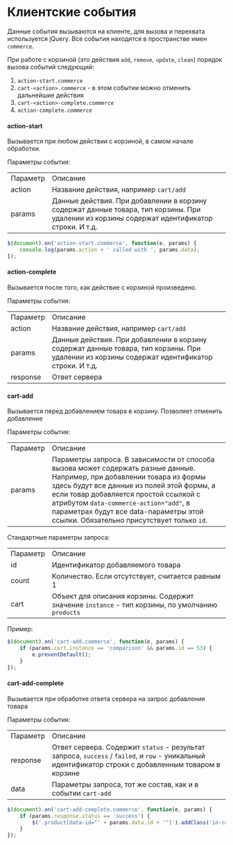 # Клиентские события

Данные события вызываются на клиенте, для вызова и перехвата используется jQuery. Все события находятся в пространстве имен `commerce`.

При работе с корзиной (это действия `add`, `remove`, `update`, `clean`) порядок вызова событий следующий:

1. `action-start.commerce`
2. `cart-<action>.commerce` - в этом событии можно отменить дальнейшие действия
3. `cart-<action>-complete.commerce`
4. `action-complete.commerce`

#### action-start

Вызывается при любом действии с корзиной, в самом начале обработки.

Параметры события:

<table width="100%">
<tr><td>Параметр</td><td>Описание</td></tr>
<tr><td>action</td><td>Название действия, например <code>cart/add</code></td></tr>
<tr><td>params</td><td>Данные действия. При добавлении в корзину содержат данные товара, тип корзины. При удалении из корзины содержат идентификатор строки. И т.д.</td></tr>
</table>

```js
$(document).on('action-start.commerce', function(e, params) {
    console.log(params.action + ' called with ', params.data);
});
```

#### action-complete

Вызывается после того, как действие с корзиной произведено.

Параметры события:

<table width="100%">
<tr><td>Параметр</td><td>Описание</td></tr>
<tr><td>action</td><td>Название действия, например <code>cart/add</code></td></tr>
<tr><td>params</td><td>Данные действия. При добавлении в корзину содержат данные товара, тип корзины. При удалении из корзины содержат идентификатор строки. И т.д.</td></tr>
<tr><td>response</td><td>Ответ сервера</td></tr>
</table>

#### cart-add

Вызывается перед добавлением товара в корзину. Позволяет отменить добавление

Параметры события:

<table width="100%">
<tr><td>Параметр</td><td>Описание</td></tr>
<tr><td>params</td><td>Параметры запроса. В зависимости от способа вызова может содержать разные данные. Например, при добавлении товара из формы здесь будут все данные из полей этой формы, а если товар добавляется простой ссылкой с атрибутом <code>data-commerce-action="add"</code>, в параметрах будут все data-параметры этой ссылки. Обязательно присутствует только <code>id</code>.</td></tr>
</table>

Стандартные параметры запроса:

<table width="100%">
<tr><td>Параметр</td><td>Описание</td></tr>
<tr><td>id</td><td>Идентификатор добавляемого товара</td></tr>
<tr><td>count</td><td>Количество. Если отсутствует, считается равным 1</td></tr>
<tr><td>cart</td><td>Объект для описания корзины. Содержит значение <code>instance</code> - тип корзины, по умолчанию <code>products</code></td></tr>
</table>

Пример:

```js
$(document).on('cart-add.commerce', function(e, params) {
    if (params.cart.instance == 'comparison' && params.id == 53) {
        e.preventDefault();
    }
});
```

#### cart-add-complete

Вызывается при обработке ответа сервера на запрос добавления товара

Параметры события:

<table width="100%">
<tr><td>Параметр</td><td>Описание</td></tr>
<tr><td>response</td><td>Ответ сервера. Содержит <code>status</code> - результат запроса, <code>success</code> / <code>failed</code>, и <code>row</code> - уникальный идентификатор строки с добавленным товаром в корзине</td></tr>
<tr><td>data</td><td>Параметры запроса, тот же состав, как и в событии <code>cart-add</code></td></tr>
</table>

```js
$(document).on('cart-add-complete.commerce', function(e, params) {
    if (params.response.status == 'success') {
        $('.product[data-id="' + params.data.id + '"]').addClass('in-cart');
    }
});
```
